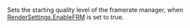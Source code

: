 Sets the starting quality level of the framerate manager, when
[RenderSettings.EnableFRM](https://create.roblox.com/docs/reference/engine/classes/RenderSettings#EnableFRM) is set to true.